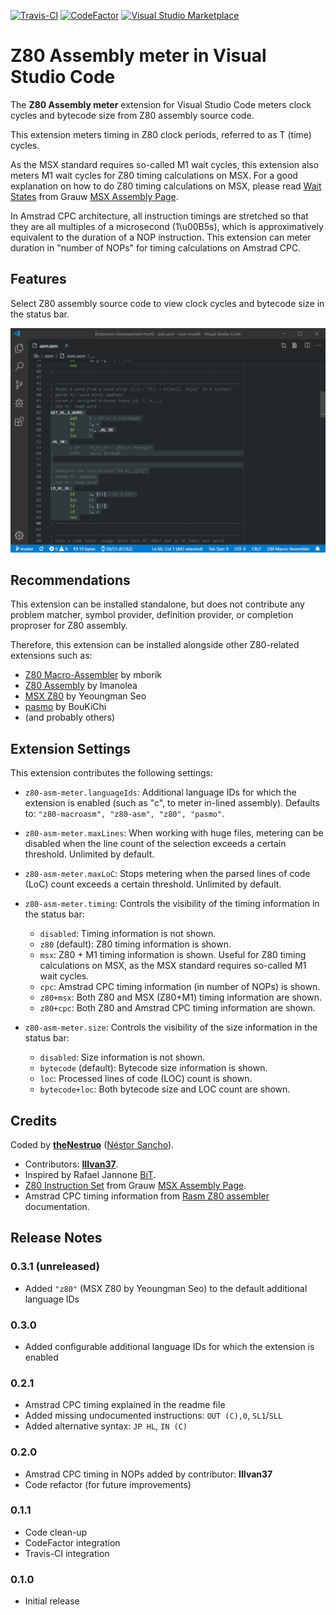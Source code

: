 [![Travis-CI](https://travis-ci.org/theNestruo/z80-asm-meter-vscode.svg?branch=master)](https://travis-ci.org/theNestruo/z80-asm-meter-vscode)
[![CodeFactor](https://www.codefactor.io/repository/github/thenestruo/z80-asm-meter-vscode/badge/master)](https://www.codefactor.io/repository/github/thenestruo/z80-asm-meter-vscode/overview/master)
[![Visual Studio Marketplace](https://vsmarketplacebadge.apphb.com/version-short/theNestruo.z80-asm-meter.svg)](https://marketplace.visualstudio.com/items?itemName=theNestruo.z80-asm-meter)

# Z80 Assembly meter in Visual Studio Code

The **Z80 Assembly meter** extension for Visual Studio Code meters clock cycles and bytecode size from Z80 assembly source code.

This extension meters timing in Z80 clock periods, referred to as T (time) cycles.

As the MSX standard requires so-called M1 wait cycles, this extension also meters M1 wait cycles for Z80 timing calculations on MSX. For a good explanation on how to do Z80 timing calculations on MSX, please read [Wait States](http://map.grauw.nl/resources/z80instr.php#waits) from Grauw [MSX Assembly Page](http://map.grauw.nl).

In Amstrad CPC architecture, all instruction timings are stretched so that they are all multiples of a microsecond (1\u00B5s), which is approximatively equivalent to the duration of a NOP instruction. This extension can meter duration in "number of NOPs" for timing calculations on Amstrad CPC.

## Features

Select Z80 assembly source code to view clock cycles and bytecode size in the status bar.

![Z80 Assembly meter](doc/images/screenshot.png)

## Recommendations

This extension can be installed standalone, but does not contribute any problem matcher, symbol provider, definition provider, or completion proproser for Z80 assembly.

Therefore, this extension can be installed alongside other Z80-related extensions such as:

* [Z80 Macro-Assembler](https://marketplace.visualstudio.com/items?itemName=mborik.z80-macroasm) by mborik
* [Z80 Assembly](https://marketplace.visualstudio.com/items?itemName=Imanolea.z80-asm) by Imanolea
* [MSX Z80](https://marketplace.visualstudio.com/items?itemName=sharksym.asm-msx) by Yeoungman Seo
* [pasmo](https://marketplace.visualstudio.com/items?itemName=boukichi.pasmo) by BouKiChi
* (and probably others)

## Extension Settings

This extension contributes the following settings:

* `z80-asm-meter.languageIds`: Additional language IDs for which the extension is enabled (such as "c", to meter in-lined assembly). Defaults to: `"z80-macroasm", "z80-asm", "z80", "pasmo"`.

* `z80-asm-meter.maxLines`: When working with huge files, metering can be disabled when the line count of the selection exceeds a certain threshold. Unlimited by default.
* `z80-asm-meter.maxLoC`: Stops metering when the parsed lines of code (LoC) count exceeds a certain threshold. Unlimited by default.
* `z80-asm-meter.timing`: Controls the visibility of the timing information in the status bar:
    * `disabled`: Timing information is not shown.
    * `z80` (default): Z80 timing information is shown.
    * `msx`: Z80 + M1 timing information is shown. Useful for Z80 timing calculations on MSX, as the MSX standard requires so-called M1 wait cycles.
    * `cpc`: Amstrad CPC timing information (in number of NOPs) is shown.
    * `z80+msx`: Both Z80 and MSX (Z80+M1) timing information are shown.
    * `z80+cpc`: Both Z80 and Amstrad CPC timing information are shown.
* `z80-asm-meter.size`: Controls the visibility of the size information in the status bar:
    * `disabled`: Size information is not shown.
    * `bytecode` (default): Bytecode size information is shown.
    * `loc`: Processed lines of code (LOC) count is shown.
    * `bytecode+loc`: Both bytecode size and LOC count are shown.

## Credits

Coded by [**theNestruo**](https://github.com/theNestruo) ([Néstor Sancho](https://twitter.com/NestorSancho)).
* Contributors: [**IIIvan37**](https://github.com/IIIvan37).
* Inspired by Rafael Jannone [BiT](http://msx.jannone.org/bit/).
* [Z80 Instruction Set](http://map.grauw.nl/resources/z80instr.php) from Grauw [MSX Assembly Page](http://map.grauw.nl).
* Amstrad CPC timing information from [Rasm Z80 assembler](http://www.cpcwiki.eu/forum/programming/rasm-z80-assembler-in-beta/) documentation.

## Release Notes

### 0.3.1 (unreleased)

- Added `"z80"` (MSX Z80 by Yeoungman Seo) to the default additional language IDs

### 0.3.0

- Added configurable additional language IDs for which the extension is enabled

### 0.2.1

- Amstrad CPC timing explained in the readme file
- Added missing undocumented instructions: `OUT (C),0`, `SL1`/`SLL`
- Added alternative syntax: `JP HL`, `IN (C)`

### 0.2.0

- Amstrad CPC timing in NOPs added by contributor: **IIIvan37**
- Code refactor (for future improvements)

### 0.1.1

- Code clean-up
- CodeFactor integration
- Travis-CI integration

### 0.1.0

- Initial release
